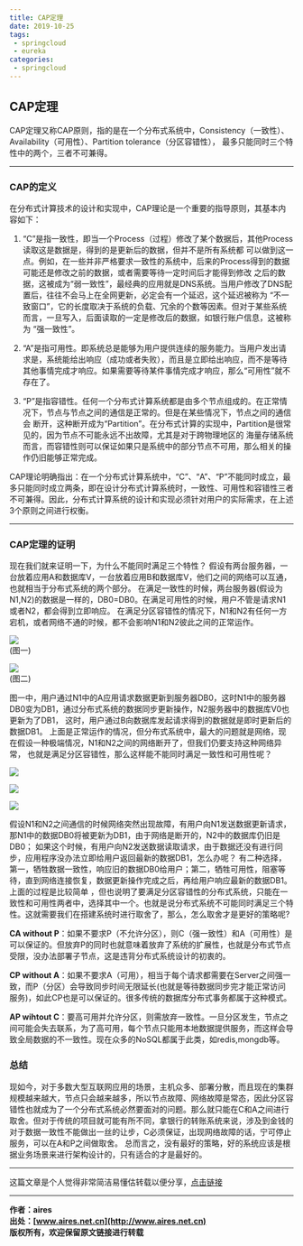 ```yaml
---
title: CAP定理
date: 2019-10-25
tags:
 - springcloud 
 - eureka
categories: 
 - springcloud
---
```


## CAP定理
CAP定理又称CAP原则，指的是在一个分布式系统中，Consistency（一致性）、 Availability（可用性）、Partition tolerance（分区容错性），
最多只能同时三个特性中的两个，三者不可兼得。

---
### CAP的定义

在分布式计算技术的设计和实现中，CAP理论是一个重要的指导原则，其基本内容如下：

1. “C”是指一致性，即当一个Process（过程）修改了某个数据后，其他Process读取这是数据是，得到的是更新后的数据，但并不是所有系统都 可以做到这一点。例如，在一些并非严格要求一致性的系统中，后来的Process得到的数据可能还是修改之前的数据，或者需要等待一定时间后才能得到修改 之后的数据，这被成为“弱一致性”，最经典的应用就是DNS系统。当用户修改了DNS配置后，往往不会马上在全网更新，必定会有一个延迟，这个延迟被称为 “不一致窗口”，它的长度取决于系统的负载、冗余的个数等因素。但对于某些系统而言，一旦写入，后面读取的一定是修改后的数据，如银行账户信息，这被称为 “强一致性”。

2. “A”是指可用性。即系统总是能够为用户提供连续的服务能力。当用户发出请求是，系统能给出响应（成功或者失败），而且是立即给出响应，而不是等待其他事情完成才响应。如果需要等待某件事情完成才响应，那么“可用性”就不存在了。

3. “P”是指容错性。任何一个分布式计算系统都是由多个节点组成的。在正常情况下，节点与节点之间的通信是正常的。但是在某些情况下，节点之间的通信会 断开，这种断开成为“Partition”。在分布式计算的实现中，Partition是很常见的，因为节点不可能永远不出故障，尤其是对于跨物理地区的 海量存储系统而言，而容错性则可以保证如果只是系统中的部分节点不可用，那么相关的操作仍旧能够正常完成。

CAP理论明确指出：在一个分布式计算系统中，“C”、“A”、“P”不能同时成立，最多只能同时成立两条，即在设计分布式计算系统时，一致性、可用性和容错性三者不可兼得。因此，分布式计算系统的设计和实现必须针对用户的实际需求，在上述3个原则之间进行权衡。

---

### CAP定理的证明

现在我们就来证明一下，为什么不能同时满足三个特性？
假设有两台服务器，一台放着应用A和数据库V，一台放着应用B和数据库V，他们之间的网络可以互通，也就相当于分布式系统的两个部分。
在满足一致性的时候，两台服务器(假设为N1,N2)的数据是一样的，DB0=DB0。在满足可用性的时候，用户不管是请求N1或者N2，都会得到立即响应。
在满足分区容错性的情况下，N1和N2有任何一方宕机，或者网络不通的时候，都不会影响N1和N2彼此之间的正常运作。
      
![](/aires_blog/assets/images/springcloud/cap-01.png)           
(图一) 

![](/aires_blog/assets/images/springcloud/cap-02.png)  
(图二)
  
图一中，用户通过N1中的A应用请求数据更新到服务器DB0，这时N1中的服务器DB0变为DB1，通过分布式系统的数据同步更新操作，N2服务器中的数据库V0也更新为了DB1，
这时，用户通过B向数据库发起请求得到的数据就是即时更新后的数据DB1。
上面是正常运作的情况，但分布式系统中，最大的问题就是网络，现在假设一种极端情况，N1和N2之间的网络断开了，但我们仍要支持这种网络异常，
也就是满足分区容错性，那么这样能不能同时满足一致性和可用性呢？

![](/aires_blog/assets/images/springcloud/cap-03.png)  

![](/aires_blog/assets/images/springcloud/cap-04.png)  

![](/aires_blog/assets/images/springcloud/cap-05.png)  

假设N1和N2之间通信的时候网络突然出现故障，有用户向N1发送数据更新请求，那N1中的数据DB0将被更新为DB1，由于网络是断开的，N2中的数据库仍旧是DB0；
如果这个时候，有用户向N2发送数据读取请求，由于数据还没有进行同步，应用程序没办法立即给用户返回最新的数据DB1，怎么办呢？
有二种选择，第一，牺牲数据一致性，响应旧的数据DB0给用户；第二，牺牲可用性，阻塞等待，直到网络连接恢复，数据更新操作完成之后，再给用户响应最新的数据DB1。
上面的过程是比较简单 ，但也说明了要满足分区容错性的分布式系统，只能在一致性和可用性两者中，选择其中一个。也就是说分布式系统不可能同时满足三个特性。这就需要我们在搭建系统时进行取舍了，那么，怎么取舍才是更好的策略呢?

**CA without P**：如果不要求P（不允许分区），则C（强一致性）和A（可用性）是可以保证的。但放弃P的同时也就意味着放弃了系统的扩展性，也就是分布式节点受限，没办法部署子节点，这是违背分布式系统设计的初衷的。

**CP without A**：如果不要求A（可用），相当于每个请求都需要在Server之间强一致，而P（分区）会导致同步时间无限延长(也就是等待数据同步完才能正常访问服务)，如此CP也是可以保证的。很多传统的数据库分布式事务都属于这种模式。

**AP wihtout C**：要高可用并允许分区，则需放弃一致性。一旦分区发生，节点之间可能会失去联系，为了高可用，每个节点只能用本地数据提供服务，而这样会导致全局数据的不一致性。现在众多的NoSQL都属于此类，如redis,mongdb等。


### 总结
现如今，对于多数大型互联网应用的场景，主机众多、部署分散，而且现在的集群规模越来越大，节点只会越来越多，所以节点故障、网络故障是常态，因此分区容错性也就成为了一个分布式系统必然要面对的问题。那么就只能在C和A之间进行取舍。但对于传统的项目就可能有所不同，拿银行的转账系统来说，涉及到金钱的对于数据一致性不能做出一丝的让步，C必须保证，出现网络故障的话，宁可停止服务，可以在A和P之间做取舍。
总而言之，没有最好的策略，好的系统应该是根据业务场景来进行架构设计的，只有适合的才是最好的。


---
这篇文章是个人觉得非常简洁易懂估转载以便分享，[点击链接](https://blog.csdn.net/yeyazhishang/article/details/80758354)

---
**作者：aires**  
**出处：[www.aires.net.cn](http://www.aires.net.cn)**   
**版权所有，欢迎保留原文链接进行转载** 

